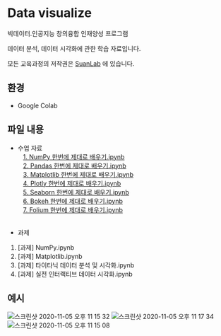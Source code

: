 # Data visualize
빅데이터․인공지능 창의융합 인재양성 프로그램

데이터 분석, 데이터 시각화에 관한 학습 자료입니다.

모든 교육과정의 저작권은 [SuanLab](http://suanlab.com) 에 있습니다.

## 환경
- Google Colab

## 파일 내용
- 수업 자료<br>
&nbsp;&nbsp;&nbsp;[1. NumPy 한번에 제대로 배우기.ipynb](https://www.youtube.com/watch?v=mirZPrWwvao&list=PL7ZVZgsnLwEEZcVusN-fV_sJhQHq833OS)<br>
&nbsp;&nbsp;&nbsp;[2. Pandas 한번에 제대로 배우기.ipynb](https://www.youtube.com/watch?v=lG8pEwvYwCw&list=PL7ZVZgsnLwEEZcVusN-fV_sJhQHq833OS&index=2)<br>
&nbsp;&nbsp;&nbsp;[3. Matplotlib 한번에 제대로 배우기.ipynb](https://www.youtube.com/watch?v=5DfACSYgP0U&list=PL7ZVZgsnLwEGR11m7oLOSa0pBWCc3TMaL&index=5)<br>
&nbsp;&nbsp;&nbsp;[4. Plotly 한번에 제대로 배우기.ipynb](https://www.youtube.com/watch?v=i-xbj0owgEE&list=PL7ZVZgsnLwEGR11m7oLOSa0pBWCc3TMaL)<br>
&nbsp;&nbsp;&nbsp;[5. Seaborn 한번에 제대로 배우기.ipynb](https://www.youtube.com/watch?v=gWhwAY5Q9Ec&list=PL7ZVZgsnLwEGR11m7oLOSa0pBWCc3TMaL&index=4)<br>
&nbsp;&nbsp;&nbsp;[6. Bokeh 한번에 제대로 배우기.ipynb](https://www.youtube.com/watch?v=qt6rtokj7rw&list=PL7ZVZgsnLwEGR11m7oLOSa0pBWCc3TMaL&index=2)<br>
&nbsp;&nbsp;&nbsp;[7. Folium 한번에 제대로 배우기.ipynb](https://www.youtube.com/watch?v=Jt9nycjTGZs&list=PL7ZVZgsnLwEGR11m7oLOSa0pBWCc3TMaL&index=3)<br>
&nbsp;&nbsp;&nbsp;[]()<br>


- 과제
1. [과제] NumPy.ipynb
2. [과제] Matplotlib.ipynb
3. [과제] 타이타닉 데이터 분석 및 시각화.ipynb
4. [과제] 실전 인터랙티브 데이터 시각화.ipynb

## 예시
![스크린샷 2020-11-05 오후 11 15 32](https://user-images.githubusercontent.com/42991070/98252167-f46c8f00-1fbc-11eb-8e54-12d9a33f76dd.png)
![스크린샷 2020-11-05 오후 11 17 34](https://user-images.githubusercontent.com/42991070/98252338-254cc400-1fbd-11eb-8669-e5b91a1f1483.png)
![스크린샷 2020-11-05 오후 11 15 08](https://user-images.githubusercontent.com/42991070/98252183-f8001600-1fbc-11eb-8377-00b2eab61112.png)
